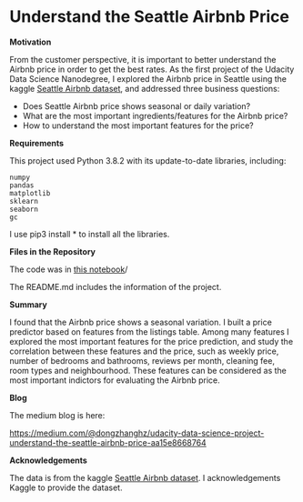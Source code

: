 # Understand the Seattle Airbnb Price

**Motivation**

From the customer perspective, it is important to better understand the Airbnb price in order to get the best rates. As the first project of the Udacity Data Science Nanodegree, I explored the Airbnb price in Seattle using the kaggle [Seattle Airbnb dataset](https://www.kaggle.com/airbnb/seattle), and addressed three business questions:

- Does Seattle Airbnb price shows seasonal or daily variation?
- What are the most important ingredients/features for the Airbnb price?
- How to understand the most important features for the price?



**Requirements**

This project used Python 3.8.2 with its update-to-date libraries, including:

    numpy
    pandas
    matplotlib
    sklearn
    seaborn
    gc

I use pip3 install * to install all the libraries. 


**Files in the Repository**

The code was in [this notebook](https://github.com/dongzhang84/Udacity-DS-nanodegree/blob/master/Project_1/Seattle_Airbnb.ipynb)/

The README.md includes the information of the project. 


**Summary**

I found that the Airbnb price shows a seasonal variation. I built a price predictor based on features from the listings table. Among many features I explored the most important features for the price prediction, and study the correlation between these features and the price, such as weekly price, number of bedrooms and bathrooms, reviews per month, cleaning fee, room types and neighbourhood. These features can be considered as the most important indictors for evaluating the Airbnb price.


**Blog**

The medium blog is here:

https://medium.com/@dongzhanghz/udacity-data-science-project-understand-the-seattle-airbnb-price-aa15e8668764


**Acknowledgements**

The data is from the kaggle [Seattle Airbnb dataset](https://www.kaggle.com/airbnb/seattle). I acknowledgements Kaggle to provide the dataset. 
